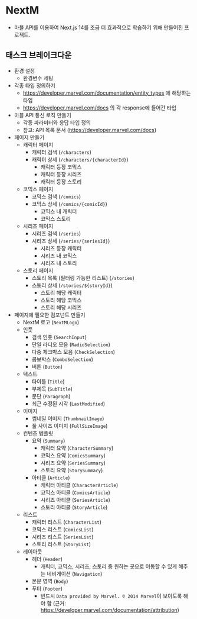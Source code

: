 # NextM
- 마블 API를 이용하여 Next.js 14를 조금 더 효과적으로 학습하기 위해 만들어진 프로젝트.

## 태스크 브레이크다운
- 환경 설정
  - 환경변수 세팅
- 각종 타입 정의하기
  - https://developer.marvel.com/documentation/entity_types 에 해당하는 타입
  - https://developer.marvel.com/docs 의 각 response에 들어간 타입
- 마블 API 통신 로직 만들기
  - 각종 파라미터와 응답 타입 정의
  - 참고: API 목록 문서 (https://developer.marvel.com/docs)
- 페이지 만들기
  - 캐릭터 페이지
    - 캐릭터 검색 (`/characters`)
    - 캐릭터 상세 (`/characters/{characterId}`)
      - 캐릭터 등장 코믹스
      - 캐릭터 등장 시리즈
      - 캐릭터 등장 스토리
  - 코믹스 페이지
    - 코믹스 검색 (`/comics`)
    - 코믹스 상세 (`/comics/{comicId}`)
      - 코믹스 내 캐릭터
      - 코믹스 스토리
  - 시리즈 페이지
    - 시리즈 검색 (`/series`)
    - 시리즈 상세 (`/series/{seriesId}`)
      - 시리즈 등장 캐릭터
      - 시리즈 내 코믹스
      - 시리즈 내 스토리
  - 스토리 페이지
    - 스토리 목록 (필터링 가능한 리스트) (`/stories`)
    - 스토리 상세 (`/stories/${storyId}`)
      - 스토리 해당 캐릭터
      - 스토리 해당 코믹스
      - 스토리 해당 시리즈
- 페이지에 필요한 컴포넌트 만들기
  - NextM 로고 (`NextMLogo`)
  - 인풋
    - 검색 인풋 (`SearchInput`)
    - 단일 라디오 모음 (`RadioSelection`)
    - 다중 체크박스 모음 (`CheckSelection`)
    - 콤보박스 (`ComboSelection`)
    - 버튼 (`Button`)
  - 텍스트
    - 타이틀 (`Title`)
    - 부제목 (`SubTitle`)
    - 문단 (`Paragraph`)
    - 최근 수정된 시각 (`LastModified`)
  - 이미지
    - 썸네일 이미지 (`ThumbnailImage`)
    - 풀 사이즈 이미지 (`FullSizeImage`)
  - 컨텐츠 템플릿
    - 요약 (`Summary`)
      - 캐릭터 요약 (`CharacterSummary`)
      - 코믹스 요약 (`ComicsSummary`)
      - 시리즈 요약 (`SeriesSummary`)
      - 스토리 요약 (`StorySummary`)
    - 아티클 (`Article`)
      - 캐릭터 아티클 (`CharacterArticle`)
      - 코믹스 아티클 (`ComicsArticle`)
      - 시리즈 아티클 (`SeriesArticle`)
      - 스토리 아티클 (`StoryArticle`)
  - 리스트
    - 캐릭터 리스트 (`CharacterList`)
    - 코믹스 리스트 (`ComicsList`)
    - 시리즈 리스트 (`SeriesList`)
    - 스토리 리스트 (`StoryList`)
  - 레이아웃
    - 헤더 (`Header`)
      - 캐릭터, 코믹스, 시리즈, 스토리 중 원하는 곳으로 이동할 수 있게 해주는 네비게이션 (`Navigation`)
    - 본문 영역 (`Body`)
    - 푸터 (`Footer`)
      - 반드시 `Data provided by Marvel. © 2014 Marvel`이 보이도록 해야 함 (근거: https://developer.marvel.com/documentation/attribution)
